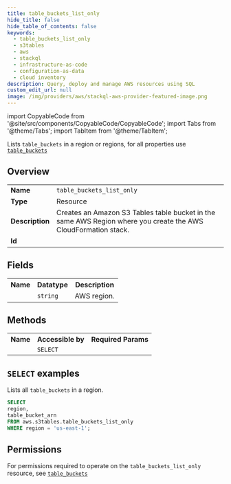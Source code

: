 ```yaml
---
title: table_buckets_list_only
hide_title: false
hide_table_of_contents: false
keywords:
  - table_buckets_list_only
  - s3tables
  - aws
  - stackql
  - infrastructure-as-code
  - configuration-as-data
  - cloud inventory
description: Query, deploy and manage AWS resources using SQL
custom_edit_url: null
image: /img/providers/aws/stackql-aws-provider-featured-image.png
---
```


import CopyableCode from '@site/src/components/CopyableCode/CopyableCode';
import Tabs from '@theme/Tabs';
import TabItem from '@theme/TabItem';

Lists <code>table_buckets</code> in a region or regions, for all properties use <a href="/providers/aws/serviceName/table_buckets/"><code>table_buckets</code></a>

## Overview
<table><tbody>
<tr><td><b>Name</b></td><td><code>table_buckets_list_only</code></td></tr>
<tr><td><b>Type</b></td><td>Resource</td></tr>
<tr><td><b>Description</b></td><td>Creates an Amazon S3 Tables table bucket in the same AWS Region where you create the AWS CloudFormation stack.</td></tr>
<tr><td><b>Id</b></td><td><CopyableCode code="aws.s3tables.table_buckets_list_only" /></td></tr>
</tbody></table>

## Fields
<table><tbody><tr><th>Name</th><th>Datatype</th><th>Description</th></tr><tr><td><CopyableCode code="region" /></td><td><code>string</code></td><td>AWS region.</td></tr>
</tbody></table>

## Methods

<table><tbody>
  <tr>
    <th>Name</th>
    <th>Accessible by</th>
    <th>Required Params</th>
  </tr>
  <tr>
    <td><CopyableCode code="list_resources" /></td>
    <td><code>SELECT</code></td>
    <td><CopyableCode code="region" /></td>
  </tr>
</tbody></table>

## `SELECT` examples
Lists all <code>table_buckets</code> in a region.
```sql
SELECT
region,
table_bucket_arn
FROM aws.s3tables.table_buckets_list_only
WHERE region = 'us-east-1';
```


## Permissions

For permissions required to operate on the <code>table_buckets_list_only</code> resource, see <a href="/providers/aws/s3tables/table_buckets/#permissions"><code>table_buckets</code></a>

